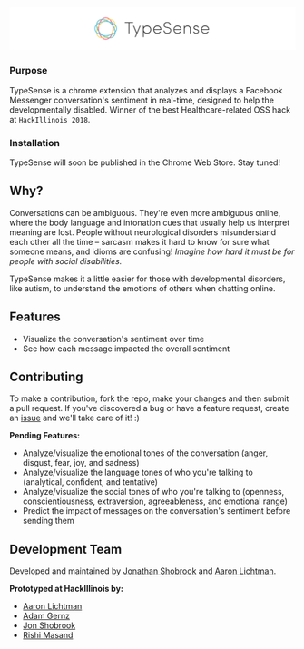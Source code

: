 ![Logo](assets/logo.png)

<!--Badges go here-->

### Purpose

TypeSense is a chrome extension that analyzes and displays a Facebook Messenger conversation's sentiment in real-time, designed to help the developmentally disabled. Winner of the best Healthcare-related OSS hack at `HackIllinois 2018`.

<!--Demo gif goes here-->

### Installation

TypeSense will soon be published in the Chrome Web Store. Stay tuned!

<!--Once installed, TypeSense requires no further setup. Just open a conversation and click the TypeSense icon to visualize its sentiment.-->

## Why?

Conversations can be ambiguous. They're even more ambiguous online, where the body language and intonation cues that usually help us interpret meaning are lost. People without neurological disorders misunderstand each other all the time – sarcasm makes it hard to know for sure what someone means, and idioms are confusing! _Imagine how hard it must be for people with social disabilities._

TypeSense makes it a little easier for those with developmental disorders, like autism, to understand the emotions of others when chatting online.

## Features

* Visualize the conversation's sentiment over time
* See how each message impacted the overall sentiment

## Contributing

To make a contribution, fork the repo, make your changes and then submit a pull request. If you've discovered a bug or have a feature request, create an [issue](https://github.com/shobrook/TypeSense/issues/new) and we'll take care of it! :)

__Pending Features:__
* Analyze/visualize the emotional tones of the conversation (anger, disgust, fear, joy, and sadness)
* Analyze/visualize the language tones of who you're talking to (analytical, confident, and tentative)
* Analyze/visualize the social tones of who you're talking to (openness, conscientiousness, extraversion, agreeableness, and emotional range)
* Predict the impact of messages on the conversation's sentiment before sending them

## Development Team

Developed and maintained by [Jonathan Shobrook](https://github.com/shobrook) and [Aaron Lichtman](https://github.com/alichtman).

**Prototyped at HackIllinois by:**

* [Aaron Lichtman](https://github.com/alichtman)
* [Adam Gernz](https://github.com/agernz)
* [Jon Shobrook](https://github.com/shobrook)
* [Rishi Masand](https://github.com/darthbatman)
